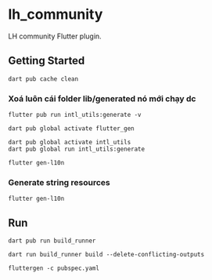 # lh_community

LH community Flutter plugin.

## Getting Started
```shell
dart pub cache clean
```

### Xoá luôn cái folder lib/generated nó mới chạy dc
```shell
flutter pub run intl_utils:generate -v
```

```shell
dart pub global activate flutter_gen
```

```shell
dart pub global activate intl_utils
dart pub global run intl_utils:generate
```
```shell
flutter gen-l10n
```

### Generate string resources
```shell
flutter gen-l10n
```

## Run
```shell
dart pub run build_runner
```
```shell
dart run build_runner build --delete-conflicting-outputs
```

```shell
fluttergen -c pubspec.yaml
```
